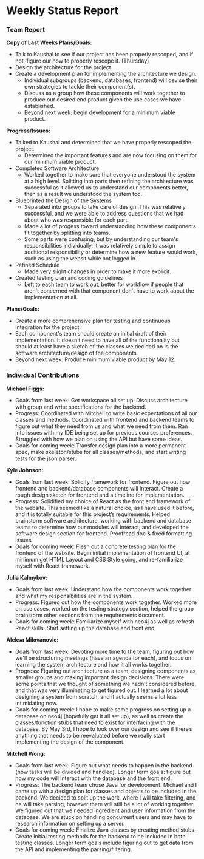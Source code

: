 # Weekly Status Report
### Team Report
**Copy of Last Weeks Plans/Goals:**
- Talk to Kaushal to see if our project has been properly rescoped, and if not, figure our how to properly rescope it. (Thursday)
- Design the architecture for the project.
- Create a development plan for implementing the architecture we design.
    - Individual subgroups (backend, databases, frontend) will devise their own strategies to tackle their component(s).
    - Discuss as a group how these components will work together to produce our desired end product given the use cases we have established.
    - Beyond next week: begin development for a minimum viable product.

**Progress/Issues:**
- Talked to Kaushal and determined that we have properly rescoped the project.
    - Determined the important features and are now focusing on them for our minimum viable product.
- Completed Software Architecture
    - Worked together to make sure that everyone understood the system at a high level. Splitting into parts then refining the architecture was successful as it allowed us to understand our components better, then as a result we understood the system too.
- Blueprinted the Design of the Systems
    - Separated into groups to take care of design. This was relatively successful, and we were able to address questions that we had about who was responsible for each part.
    - Made a lot of progess toward understanding how these components fit together by splitting into teams.
    - Some parts were confusing, but by understanding our team's responsibilities individually, it was relatively simple to assign additional responsibility or determine how a new feature would work, such as using the websit while not logged in.
- Refined Schedule
    - Made very slight changes in order to make it more explicit.
- Created testing plan and coding guidelines
    - Left to each team to work out, better for workflow if people that aren't concerned with that component don't have to work about the implementation at all.

**Plans/Goals:**
- Create a more comprehensive plan for testing and continuous integration for the project.
- Each component's team should create an initial draft of their implementation. It doesn’t need to have all of the functionality but should at least have a sketch of the classes we decided on in the software architecture/design of the components.
- Beyond next week: Produce minimum viable product by May 12.

### Individual Contributions
**Michael Figgs:**
- Goals from last week: Get workspace all set up. Discuss architecture with group and write specifications for the backend.
- Progress: Coordinated with Mitchell to write basic expectations of all our classes and methods. Coordinated with frontend and backend teams to figure out what they need from us and what we need from them. Ran into issues with my IDE being set up for previous courses preferences. Struggled with how we plan on using the API but have some ideas.
- Goals for coming week: Transfer design plan into a more permanent spec, make skeleton/stubs for all classes/methods, and start writing tests for the json parser.

**Kyle Johnson:**
- Goals from last week: Solidify framework for frontend. Figure out how frontend and backend/database components will interact. Create a rough design sketch for frontend and a timeline for implementation.
- Progress: Solidified my choice of React as the front end framework of the website. This seemed like a natural choice, as I have used it before, and it is totally suitable for this project’s requirements. Helped brainstorm software architecture, working with backend and database teams to determine how our modules will interact, and developed the software design section for frontend.  Proofread doc & fixed formatting issues.
- Goals for coming week: Flesh out a concrete testing plan for the frontend of the website. Begin initial implementation of frontend UI, at minimum get HTML Layout and CSS Style going, and re-familiarize myself with React framework.

**Julia Kalmykov:**
- Goals from last week: Understand how the components work together and what my responsibilities are in the system.
- Progress: Figured out how the components work together. Worked more on use cases, worked on the testing strategy section, helped the group brainstorm other sections from the requirements document.
- Goals for coming week: Familiarize myself  with neo4j as well as refresh React skills. Start setting up the database and front end.

**Aleksa Milovanovic:**
- Goals from last week: Devoting more time to the team, figuring out how we'll be structuring meetings (have an agenda for each), and focus on learning the system architecture and how it all works together.
- Progress: Figuring out architecture as a team, designing components as smaller groups and making important design decisions. There were some points that we thought of something we hadn’t considered before, and that was very illuminating to get figured out. I learned a lot about designing a system from scratch, and it actually seems a lot less intimidating now.
- Goals for coming week: I hope to make some progress on setting up a database on neo4j (hopefully get it all set up), as well as create the classes/function stubs that need to exist for interfacing with the database. By May 3rd, I hope to look over our design and see if there’s anything that needs to be reevaluated before we really start implementing the design of the component.

**Mitchell Wong:**
- Goals from last week: Figure out what needs to happen in the backend (how tasks will be divided and handled). Longer term goals: figure out how my code will interact with the database and the front end.
- Progress: The backend team chose Java for development. Michael and I came up with a design plan for classes and objects to be included in the backend. We decided to split up the work, where I will take filtering, and he will take parsing, however there will still be a lot of working together. We figured out that we needed ingredient and user information from the database. We are stuck on handling concurrent users and may have to research information on setting up a server.
- Goals for coming week: Finalize Java classes by creating method stubs. Create initial testing methods for the backend to be included in both testing classes. Longer term goals include figuring out to get data from the API and implementing the parsing/filtering.
